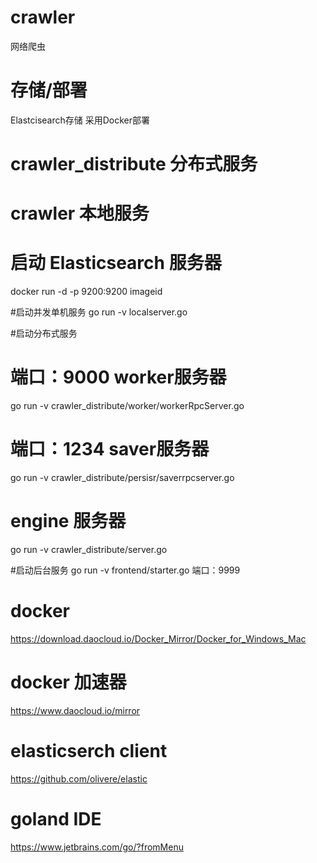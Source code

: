 # crawler
网络爬虫


# 存储/部署
Elastcisearch存储 采用Docker部署

# crawler_distribute 分布式服务
# crawler 本地服务

# 启动 Elasticsearch 服务器
docker run -d -p 9200:9200 imageid

#启动并发单机服务
go run -v localserver.go

#启动分布式服务
# 端口：9000 worker服务器
go run -v crawler_distribute/worker/workerRpcServer.go
# 端口：1234 saver服务器
go run -v crawler_distribute/persisr/saverrpcserver.go
# engine 服务器
go run -v crawler_distribute/server.go

#启动后台服务
go run -v frontend/starter.go 端口：9999


# docker
https://download.daocloud.io/Docker_Mirror/Docker_for_Windows_Mac

# docker 加速器
https://www.daocloud.io/mirror

# elasticserch client
https://github.com/olivere/elastic

# goland IDE
https://www.jetbrains.com/go/?fromMenu